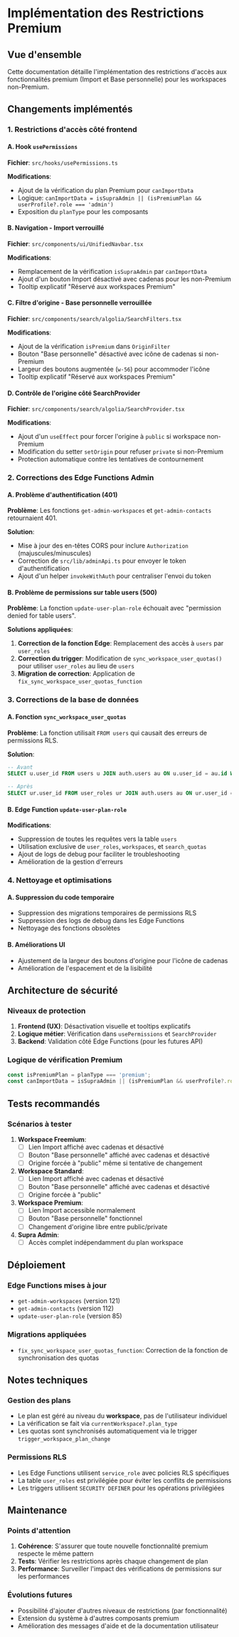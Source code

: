 # Implémentation des Restrictions Premium

## Vue d'ensemble

Cette documentation détaille l'implémentation des restrictions d'accès aux fonctionnalités premium (Import et Base personnelle) pour les workspaces non-Premium.

## Changements implémentés

### 1. Restrictions d'accès côté frontend

#### A. Hook `usePermissions`
**Fichier**: `src/hooks/usePermissions.ts`

**Modifications**:
- Ajout de la vérification du plan Premium pour `canImportData`
- Logique: `canImportData = isSupraAdmin || (isPremiumPlan && userProfile?.role === 'admin')`
- Exposition du `planType` pour les composants

#### B. Navigation - Import verrouillé
**Fichier**: `src/components/ui/UnifiedNavbar.tsx`

**Modifications**:
- Remplacement de la vérification `isSupraAdmin` par `canImportData`
- Ajout d'un bouton Import désactivé avec cadenas pour les non-Premium
- Tooltip explicatif "Réservé aux workspaces Premium"

#### C. Filtre d'origine - Base personnelle verrouillée
**Fichier**: `src/components/search/algolia/SearchFilters.tsx`

**Modifications**:
- Ajout de la vérification `isPremium` dans `OriginFilter`
- Bouton "Base personnelle" désactivé avec icône de cadenas si non-Premium
- Largeur des boutons augmentée (`w-56`) pour accommoder l'icône
- Tooltip explicatif "Réservé aux workspaces Premium"

#### D. Contrôle de l'origine côté SearchProvider
**Fichier**: `src/components/search/algolia/SearchProvider.tsx`

**Modifications**:
- Ajout d'un `useEffect` pour forcer l'origine à `public` si workspace non-Premium
- Modification du setter `setOrigin` pour refuser `private` si non-Premium
- Protection automatique contre les tentatives de contournement

### 2. Corrections des Edge Functions Admin

#### A. Problème d'authentification (401)
**Problème**: Les fonctions `get-admin-workspaces` et `get-admin-contacts` retournaient 401.

**Solution**:
- Mise à jour des en-têtes CORS pour inclure `Authorization` (majuscules/minuscules)
- Correction de `src/lib/adminApi.ts` pour envoyer le token d'authentification
- Ajout d'un helper `invokeWithAuth` pour centraliser l'envoi du token

#### B. Problème de permissions sur table users (500)
**Problème**: La fonction `update-user-plan-role` échouait avec "permission denied for table users".

**Solutions appliquées**:
1. **Correction de la fonction Edge**: Remplacement des accès à `users` par `user_roles`
2. **Correction du trigger**: Modification de `sync_workspace_user_quotas()` pour utiliser `user_roles` au lieu de `users`
3. **Migration de correction**: Application de `fix_sync_workspace_user_quotas_function`

### 3. Corrections de la base de données

#### A. Fonction `sync_workspace_user_quotas`
**Problème**: La fonction utilisait `FROM users` qui causait des erreurs de permissions RLS.

**Solution**:
```sql
-- Avant
SELECT u.user_id FROM users u JOIN auth.users au ON u.user_id = au.id WHERE u.workspace_id = target_workspace_id

-- Après  
SELECT ur.user_id FROM user_roles ur JOIN auth.users au ON ur.user_id = au.id WHERE ur.workspace_id = target_workspace_id
```

#### B. Edge Function `update-user-plan-role`
**Modifications**:
- Suppression de toutes les requêtes vers la table `users`
- Utilisation exclusive de `user_roles`, `workspaces`, et `search_quotas`
- Ajout de logs de debug pour faciliter le troubleshooting
- Amélioration de la gestion d'erreurs

### 4. Nettoyage et optimisations

#### A. Suppression du code temporaire
- Suppression des migrations temporaires de permissions RLS
- Suppression des logs de debug dans les Edge Functions
- Nettoyage des fonctions obsolètes

#### B. Améliorations UI
- Ajustement de la largeur des boutons d'origine pour l'icône de cadenas
- Amélioration de l'espacement et de la lisibilité

## Architecture de sécurité

### Niveaux de protection

1. **Frontend (UX)**: Désactivation visuelle et tooltips explicatifs
2. **Logique métier**: Vérification dans `usePermissions` et `SearchProvider`
3. **Backend**: Validation côté Edge Functions (pour les futures API)

### Logique de vérification Premium

```typescript
const isPremiumPlan = planType === 'premium';
const canImportData = isSupraAdmin || (isPremiumPlan && userProfile?.role === 'admin');
```

## Tests recommandés

### Scénarios à tester

1. **Workspace Freemium**:
   - [ ] Lien Import affiché avec cadenas et désactivé
   - [ ] Bouton "Base personnelle" affiché avec cadenas et désactivé
   - [ ] Origine forcée à "public" même si tentative de changement

2. **Workspace Standard**:
   - [ ] Lien Import affiché avec cadenas et désactivé
   - [ ] Bouton "Base personnelle" affiché avec cadenas et désactivé
   - [ ] Origine forcée à "public"

3. **Workspace Premium**:
   - [ ] Lien Import accessible normalement
   - [ ] Bouton "Base personnelle" fonctionnel
   - [ ] Changement d'origine libre entre public/private

4. **Supra Admin**:
   - [ ] Accès complet indépendamment du plan workspace

## Déploiement

### Edge Functions mises à jour
- `get-admin-workspaces` (version 121)
- `get-admin-contacts` (version 112) 
- `update-user-plan-role` (version 85)

### Migrations appliquées
- `fix_sync_workspace_user_quotas_function`: Correction de la fonction de synchronisation des quotas

## Notes techniques

### Gestion des plans
- Le plan est géré au niveau du **workspace**, pas de l'utilisateur individuel
- La vérification se fait via `currentWorkspace?.plan_type`
- Les quotas sont synchronisés automatiquement via le trigger `trigger_workspace_plan_change`

### Permissions RLS
- Les Edge Functions utilisent `service_role` avec policies RLS spécifiques
- La table `user_roles` est privilégiée pour éviter les conflits de permissions
- Les triggers utilisent `SECURITY DEFINER` pour les opérations privilégiées

## Maintenance

### Points d'attention
1. **Cohérence**: S'assurer que toute nouvelle fonctionnalité premium respecte le même pattern
2. **Tests**: Vérifier les restrictions après chaque changement de plan
3. **Performance**: Surveiller l'impact des vérifications de permissions sur les performances

### Évolutions futures
- Possibilité d'ajouter d'autres niveaux de restrictions (par fonctionnalité)
- Extension du système à d'autres composants premium
- Amélioration des messages d'aide et de la documentation utilisateur
